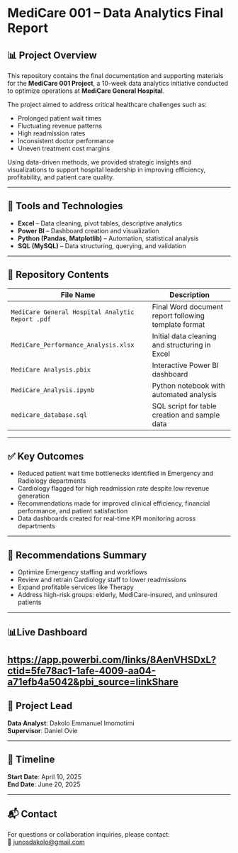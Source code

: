# MediCare 001 – Data Analytics Final Report

## 📊 Project Overview

This repository contains the final documentation and supporting materials for the **MediCare 001 Project**, a 10-week data analytics initiative conducted to optimize operations at **MediCare General Hospital**.

The project aimed to address critical healthcare challenges such as:
- Prolonged patient wait times
- Fluctuating revenue patterns
- High readmission rates
- Inconsistent doctor performance
- Uneven treatment cost margins

Using data-driven methods, we provided strategic insights and visualizations to support hospital leadership in improving efficiency, profitability, and patient care quality.

---

## 🔧 Tools and Technologies

- **Excel** – Data cleaning, pivot tables, descriptive analytics
- **Power BI** – Dashboard creation and visualization
- **Python (Pandas, Matplotlib)** – Automation, statistical analysis
- **SQL (MySQL)** – Data structuring, querying, and validation

---

## 📁 Repository Contents

| File Name                                            | Description                                          |
|--------------------------------------------------    |------------------------------------------------------|
| `MediCare General Hospital Analytic Report .pdf`     | Final Word document report following template format |
| `MediCare_Performance_Analysis.xlsx`                 | Initial data cleaning and structuring in Excel       |
| `MediCare Analysis.pbix`                             | Interactive Power BI dashboard                       |
| `MediCare_Analysis.ipynb`                            | Python notebook with automated analysis              |
| `medicare_database.sql`                              | SQL script for table creation and sample data        |

---

## ✅ Key Outcomes

- Reduced patient wait time bottlenecks identified in Emergency and Radiology departments
- Cardiology flagged for high readmission rate despite low revenue generation
- Recommendations made for improved clinical efficiency, financial performance, and patient satisfaction
- Data dashboards created for real-time KPI monitoring across departments

---

## 📌 Recommendations Summary

- Optimize Emergency staffing and workflows
- Review and retrain Cardiology staff to lower readmissions
- Expand profitable services like Therapy
- Address high-risk groups: elderly, MediCare-insured, and uninsured patients

---

## 📊Live Dashboard

https://app.powerbi.com/links/8AenVHSDxL?ctid=5fe78ac1-1afe-4009-aa04-a71efb4a5042&pbi_source=linkShare
---

## 👤 Project Lead

**Data Analyst**: Dakolo Emmanuel Imomotimi  
**Supervisor**: Daniel Ovie  


---

## 📅 Timeline

**Start Date**: April 10, 2025  
**End Date**: June 20, 2025

---

## 📬 Contact

For questions or collaboration inquiries, please contact:  
📧 junosdakolo@gmail.com


